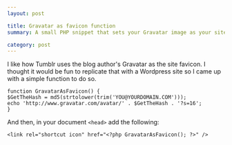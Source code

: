 ```yaml
---
layout: post

title: Gravatar as favicon function
summary: A small PHP snippet that sets your Gravatar image as your site's favicon.

category: post
---
```

I like how Tumblr uses the blog author's Gravatar as the site favicon. I thought it would be fun to replicate that with a Wordpress site so I came up with a simple function to do so.

    function GravatarAsFavicon() {
    $GetTheHash = md5(strtolower(trim('YOU@YOURDOMAIN.COM')));
    echo 'http://www.gravatar.com/avatar/' . $GetTheHash . '?s=16';
    }

And then, in your document `<head>` add the following:

    <link rel="shortcut icon" href="<?php GravatarAsFavicon(); ?>" />